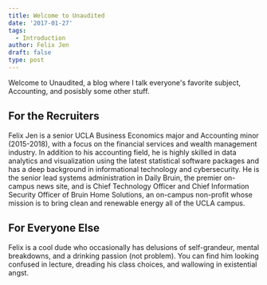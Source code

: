 ```yaml
---
title: Welcome to Unaudited
date: '2017-01-27'
tags:
  - Introduction
author: Felix Jen
draft: false
type: post
---
```

Welcome to Unaudited, a blog where I talk everyone's favorite subject, Accounting, and posisbly some other stuff. 

## For the Recruiters

Felix Jen is a senior UCLA Business Economics major and Accounting minor (2015-2018), with a focus on the financial services and wealth management industry. In addition to his accounting field, he is highly skilled in data analytics and visualization using the latest statistical software packages and has a deep background in informational technology and cybersecurity. He is the senior lead systems administration in Daily Bruin, the premier on-campus news site, and is Chief Technology Officer and Chief Information Security Officer of Bruin Home Solutions, an on-campus non-profit whose mission is to bring clean and renewable energy all of the UCLA campus.

## For Everyone Else

Felix is a cool dude who occasionally has delusions of self-grandeur, mental breakdowns, and a drinking passion (not problem). You can find him looking confused in lecture, dreading his class choices, and wallowing in existential angst.  
